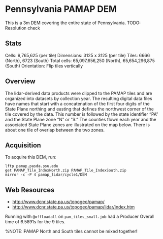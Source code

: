 Pennsylvania PAMAP DEM
======================
This is a 3m DEM covering the entire state of Pennsylvania. TODO: Resolution check

Stats
-----
Cells:       9,765,625   (per tile)
Dimensions:  3125 x 3125 (per tile)
Tiles:       6666 (North), 6723 (South)
Total cells: 65,097,656,250 (North), 65,654,296,875 (South)
Orientation: Flip tiles vertically



Overview
--------
The lidar-derived data products were clipped to the PAMAP tiles and are
organized into datasets by collection year. The resulting digital data files
have names that start with a concatenation of the first four digits of the State
Plane northing and easting that defines the northwest corner of the tile covered
by the data. This number is followed by the state identifier “PA” and the State
Plane zone “N” or “S.” The counties flown each year and the associated State
Plane zones are illustrated on the map below. There is about one tile of overlap
between the two zones.



Acquisition
-----------
To acquire this DEM, run:

    lftp pamap.pasda.psu.edu
    get PAMAP_Tile_IndexNorth.zip PAMAP_Tile_IndexSouth.zip
    mirror -c -P 4 pamap_lidar/cycle1/DEM



Web Resources
-------------
 * http://www.dcnr.state.pa.us/topogeo/pamap/
 * http://www.dcnr.state.pa.us/topogeo/pamap/lidar/index.htm






Running with `@offloadall` on `pan_tiles_small.job` had a Producer Overall time
of 6.5891s for the 9 tiles.


%NOTE: PAMAP North and South tiles cannot be mixed together!